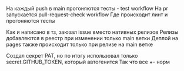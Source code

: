 
На каждый push в main прогоняются тесты - test workflow
На pr запускается pull-request-check workflow
Где происходит линт и прогоняются тесты

Как и написано в тз, заюзал issue вместо нативных релизов
Релизы добавляются в реестр при изменении только main ветки
Деплой на pages также происходит только при релизе на main ветке

Создал секрет PAT, но по итогу использовал только secret.GITHUB_TOKEN, который автогенится
Так что все +- норм



